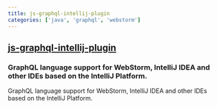 ```yaml
---
title: js-graphql-intellij-plugin
categories: ['java', 'graphql', 'webstorm']
---
```

## [js-graphql-intellij-plugin](https://github.com/JetBrains/js-graphql-intellij-plugin)

### GraphQL language support for WebStorm, IntelliJ IDEA and other IDEs based on the IntelliJ Platform.


GraphQL language support for WebStorm, IntelliJ IDEA and other IDEs based on the IntelliJ Platform.
